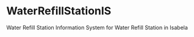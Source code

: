 WaterRefillStationIS
====================

Water Refill Station Information System for Water Refill Station in Isabela
